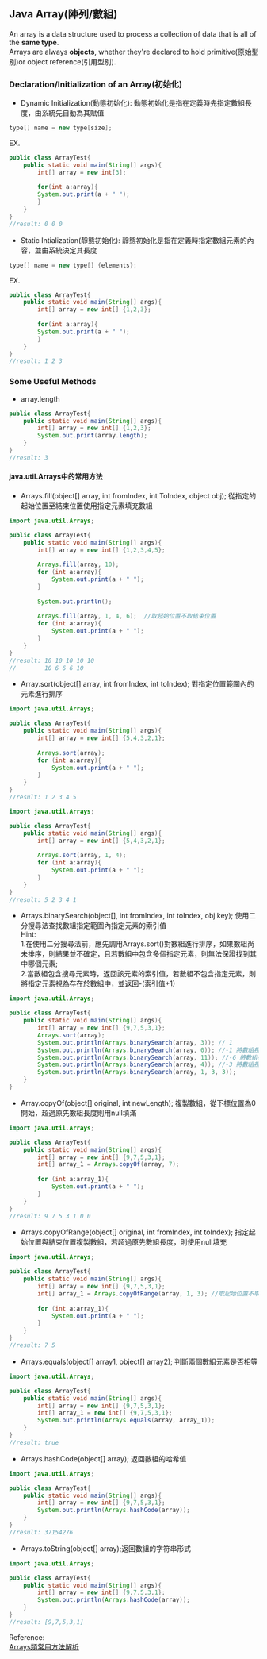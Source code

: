 ## Java Array(陣列/數組)
An array is a data structure used to process a collection of data that is all of the **same type**.<br>
Arrays are always **objects**, whether they're declared to hold primitive(原始型別)or object reference(引用型別).

### Declaration/Initialization of an Array(初始化)
- Dynamic Initialization(動態初始化): 動態初始化是指在定義時先指定數組長度，由系統先自動為其賦值
```java
type[] name = new type[size];
```
EX.
```java
public class ArrayTest{
    public static void main(String[] args){
        int[] array = new int[3];
        
        for(int a:array){
        System.out.print(a + " ");
        }
    }
}
//result: 0 0 0
```
- Static Intialization(靜態初始化): 靜態初始化是指在定義時指定數組元素的內容，並由系統決定其長度
```java
type[] name = new type[] {elements};
```
EX.
```Java
public class ArrayTest{
    public static void main(String[] args){
        int[] array = new int[] {1,2,3};
        
        for(int a:array){
        System.out.print(a + " ");
        }
    }
}
//result: 1 2 3
```
### Some Useful Methods
- array.length
```java
public class ArrayTest{
    public static void main(String[] args){
        int[] array = new int[] {1,2,3};
        System.out.print(array.length);
    }
}
//result: 3
```
#### java.util.Arrays中的常用方法
- Arrays.fill(object[] array, int fromIndex, int ToIndex, object obj); 從指定的起始位置至結束位置使用指定元素填充數組

```java
import java.util.Arrays;

public class ArrayTest{
    public static void main(String[] args){
        int[] array = new int[] {1,2,3,4,5};
        
        Arrays.fill(array, 10);
        for (int a:array){
            System.out.print(a + " ");
        }
        
        System.out.println();
        
        Arrays.fill(array, 1, 4, 6);  //取起始位置不取結束位置
        for (int a:array){
            System.out.print(a + " ");
        }        
    }
}
//result: 10 10 10 10 10
//        10 6 6 6 10
```
- Array.sort(object[] array, int fromIndex, int toIndex); 對指定位置範圍內的元素進行排序
```java
import java.util.Arrays;

public class ArrayTest{
    public static void main(String[] args){
        int[] array = new int[] {5,4,3,2,1};
        
        Arrays.sort(array);
        for (int a:array){
            System.out.print(a + " ");
        }
    }
}
//result: 1 2 3 4 5
```
```java
import java.util.Arrays;

public class ArrayTest{
    public static void main(String[] args){
        int[] array = new int[] {5,4,3,2,1};
        
        Arrays.sort(array, 1, 4);
        for (int a:array){
            System.out.print(a + " ");
        }
    }
}
//result: 5 2 3 4 1
```
- Arrays.binarySearch(object[], int fromIndex, int toIndex, obj key); 使用二分搜尋法查找數組指定範圍內指定元素的索引值<br>Hint:<br>1.在使用二分搜尋法前，應先調用Arrays.sort()對數組進行排序，如果數組尚未排序，則結果並不確定，且若數組中包含多個指定元素，則無法保證找到其中哪個元素;<br> 2.當數組包含搜尋元素時，返回該元素的索引值，若數組不包含指定元素，則將指定元素視為存在於數組中，並返回-(索引值+1)

```java
import java.util.Arrays;

public class ArrayTest{
    public static void main(String[] args){
        int[] array = new int[] {9,7,5,3,1};
        Arrays.sort(array);
        System.out.println(Arrays.binarySearch(array, 3)); // 1
        System.out.println(Arrays.binarySearch(array, 0)); //-1 將數組視為{0,1,3,5,7,9}，index為-(0+1)=-1
        System.out.println(Arrays.binarySearch(array, 11)); //-6 將數組視為{1,3,5,6,9,11}，index為-(5+1)=-6
        System.out.println(Arrays.binarySearch(array, 4)); //-3 將數組視為{1,3,4,5,6,9}，index為-(2+1)=-3
        System.out.println(Arrays.binarySearch(array, 1, 3, 3)); 
    }
}
```
- Array.copyOf(object[] original, int newLength); 複製數組，從下標位置為0開始，超過原先數組長度則用null填滿
```java
import java.util.Arrays;

public class ArrayTest{
    public static void main(String[] args){
        int[] array = new int[] {9,7,5,3,1};
        int[] array_1 = Arrays.copyOf(array, 7);
        
        for (int a:array_1){
            System.out.print(a + " ");
        }
    }
}
//result: 9 7 5 3 1 0 0 
```
- Arrays.copyOfRange(object[] original, int fromIndex, int toIndex); 指定起始位置與結束位置複製數組，若超過原先數組長度，則使用null填充
```java
import java.util.Arrays;

public class ArrayTest{
    public static void main(String[] args){
        int[] array = new int[] {9,7,5,3,1};
        int[] array_1 = Arrays.copyOfRange(array, 1, 3); //取起始位置不取結束位置
        
        for (int a:array_1){
            System.out.print(a + " ");
        }
    }
}
//result: 7 5
```
- Arrays.equals(object[] array1, object[] array2); 判斷兩個數組元素是否相等
```java
import java.util.Arrays;

public class ArrayTest{
    public static void main(String[] args){
        int[] array = new int[] {9,7,5,3,1};
        int[] array_1 = new int[] {9,7,5,3,1};
        System.out.println(Arrays.equals(array, array_1));
    }
}
//result: true
```
- Arrays.hashCode(object[] array); 返回數組的哈希值
```java
import java.util.Arrays;

public class ArrayTest{
    public static void main(String[] args){
        int[] array = new int[] {9,7,5,3,1};
        System.out.println(Arrays.hashCode(array));
    }
}
//result: 37154276
```
- Arrays.toString(object[] array);返回數組的字符串形式
```java
import java.util.Arrays;

public class ArrayTest{
    public static void main(String[] args){
        int[] array = new int[] {9,7,5,3,1};
        System.out.println(Arrays.hashCode(array));
    }
}
//result: [9,7,5,3,1]
```

Reference:<br>
[Arrays類常用方法解析](https://blog.csdn.net/Goodbye_Youth/article/details/81003817)<br>








